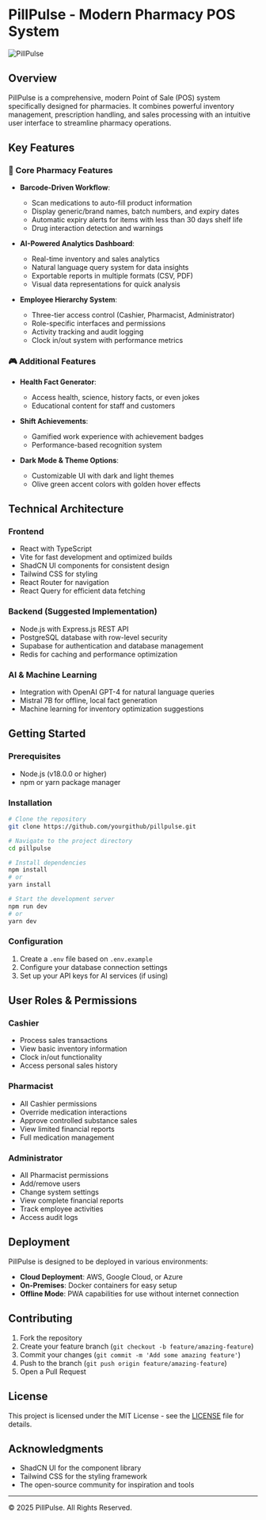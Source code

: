
# PillPulse - Modern Pharmacy POS System

![PillPulse](https://github.com/yourgithub/pillpulse/assets/preview.png)

## Overview

PillPulse is a comprehensive, modern Point of Sale (POS) system specifically designed for pharmacies. It combines powerful inventory management, prescription handling, and sales processing with an intuitive user interface to streamline pharmacy operations.

## Key Features

### 🏥 Core Pharmacy Features

- **Barcode-Driven Workflow**:
  - Scan medications to auto-fill product information
  - Display generic/brand names, batch numbers, and expiry dates
  - Automatic expiry alerts for items with less than 30 days shelf life
  - Drug interaction detection and warnings

- **AI-Powered Analytics Dashboard**:
  - Real-time inventory and sales analytics
  - Natural language query system for data insights
  - Exportable reports in multiple formats (CSV, PDF)
  - Visual data representations for quick analysis

- **Employee Hierarchy System**:
  - Three-tier access control (Cashier, Pharmacist, Administrator)
  - Role-specific interfaces and permissions
  - Activity tracking and audit logging
  - Clock in/out system with performance metrics

### 🎮 Additional Features

- **Health Fact Generator**:
  - Access health, science, history facts, or even jokes
  - Educational content for staff and customers

- **Shift Achievements**:
  - Gamified work experience with achievement badges
  - Performance-based recognition system

- **Dark Mode & Theme Options**:
  - Customizable UI with dark and light themes
  - Olive green accent colors with golden hover effects

## Technical Architecture

### Frontend
- React with TypeScript
- Vite for fast development and optimized builds
- ShadCN UI components for consistent design
- Tailwind CSS for styling
- React Router for navigation
- React Query for efficient data fetching

### Backend (Suggested Implementation)
- Node.js with Express.js REST API
- PostgreSQL database with row-level security
- Supabase for authentication and database management
- Redis for caching and performance optimization

### AI & Machine Learning
- Integration with OpenAI GPT-4 for natural language queries
- Mistral 7B for offline, local fact generation
- Machine learning for inventory optimization suggestions

## Getting Started

### Prerequisites
- Node.js (v18.0.0 or higher)
- npm or yarn package manager

### Installation

```bash
# Clone the repository
git clone https://github.com/yourgithub/pillpulse.git

# Navigate to the project directory
cd pillpulse

# Install dependencies
npm install
# or
yarn install

# Start the development server
npm run dev
# or
yarn dev
```

### Configuration

1. Create a `.env` file based on `.env.example`
2. Configure your database connection settings
3. Set up your API keys for AI services (if using)

## User Roles & Permissions

### Cashier
- Process sales transactions
- View basic inventory information
- Clock in/out functionality
- Access personal sales history

### Pharmacist
- All Cashier permissions
- Override medication interactions
- Approve controlled substance sales
- View limited financial reports
- Full medication management

### Administrator
- All Pharmacist permissions
- Add/remove users
- Change system settings
- View complete financial reports
- Track employee activities
- Access audit logs

## Deployment

PillPulse is designed to be deployed in various environments:

- **Cloud Deployment**: AWS, Google Cloud, or Azure
- **On-Premises**: Docker containers for easy setup
- **Offline Mode**: PWA capabilities for use without internet connection

## Contributing

1. Fork the repository
2. Create your feature branch (`git checkout -b feature/amazing-feature`)
3. Commit your changes (`git commit -m 'Add some amazing feature'`)
4. Push to the branch (`git push origin feature/amazing-feature`)
5. Open a Pull Request

## License

This project is licensed under the MIT License - see the [LICENSE](LICENSE) file for details.

## Acknowledgments

- ShadCN UI for the component library
- Tailwind CSS for the styling framework
- The open-source community for inspiration and tools

---

© 2025 PillPulse. All Rights Reserved.
